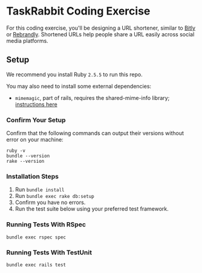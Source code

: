 # TaskRabbit Coding Exercise

For this coding exercise, you'll be designing a URL shortener, similar to [Bitly](https://bitly.com/) or [Rebrandly](https://www.rebrandly.com/). Shortened URLs help people share a URL easily across social media platforms.

## Setup

We recommend you install Ruby `2.5.5` to run this repo.

You may also need to install some external dependencies:
  - `mimemagic`, part of rails, requires the shared-mime-info library; [instructions here](https://github.com/mimemagicrb/mimemagic/blob/master/README.md)

### Confirm Your Setup

Confirm that the following commands can output their versions without error on your machine:

```
ruby -v
bundle --version
rake --version
```

### Installation Steps

1. Run `bundle install`
2. Run `bundle exec rake db:setup`
3. Confirm you have no errors.
4. Run the test suite below using your preferred test framework.

### Running Tests With RSpec

`bundle exec rspec spec`

### Running Tests With TestUnit

`bundle exec rails test`
